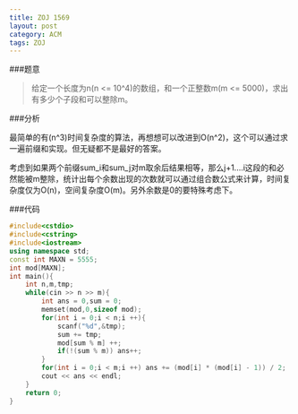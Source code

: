 ```yaml
---
title: ZOJ 1569
layout: post
category: ACM
tags: ZOJ
---
```



###题意



>给定一个长度为n(n <= 10^4)的数组，和一个正整数m(m <= 5000)，求出有多少个子段和可以整除m。



###分析


最简单的有(n^3)时间复杂度的算法，再想想可以改进到O(n^2)，这个可以通过求一遍前缀和实现。但无疑都不是最好的答案。

考虑到如果两个前缀sum_i和sum_j对m取余后结果相等，那么j+1....i这段的和必然能被m整除，统计出每个余数出现的次数就可以通过组合数公式来计算，时间复杂度仅为O(n)，空间复杂度O(m)。另外余数是0的要特殊考虑下。



###代码



```cpp
#include<cstdio>
#include<cstring>
#include<iostream>
using namespace std;
const int MAXN = 5555;
int mod[MAXN];
int main(){
    int n,m,tmp;
    while(cin >> n >> m){
        int ans = 0,sum = 0;
        memset(mod,0,sizeof mod);
        for(int i = 0;i < n;i ++){
            scanf("%d",&tmp);
            sum += tmp;
            mod[sum % m] ++;
            if(!(sum % m)) ans++;
        }
        for(int i = 0;i < m;i ++) ans += (mod[i] * (mod[i] - 1)) / 2;
        cout << ans << endl;
    }
    return 0;
}

```
